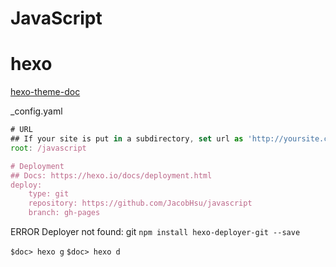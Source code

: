 # JavaScript

# hexo 

[hexo-theme-doc](https://github.com/zalando-incubator/hexo-theme-doc)  

_config.yaml
```js
# URL
## If your site is put in a subdirectory, set url as 'http://yoursite.com/child' and root as '/child/'
root: /javascript

# Deployment
## Docs: https://hexo.io/docs/deployment.html
deploy:
    type: git
    repository: https://github.com/JacobHsu/javascript
    branch: gh-pages
```
ERROR Deployer not found: git
`npm install hexo-deployer-git --save`  

`$doc> hexo g`
`$doc> hexo d`
